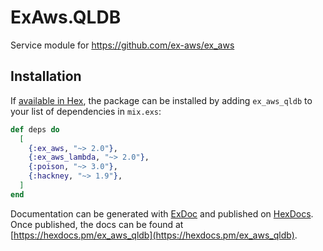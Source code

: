 # ExAws.QLDB

Service module for https://github.com/ex-aws/ex_aws

## Installation

If [available in Hex](https://hex.pm/docs/publish), the package can be installed
by adding `ex_aws_qldb` to your list of dependencies in `mix.exs`:

```elixir
def deps do
  [
    {:ex_aws, "~> 2.0"},
    {:ex_aws_lambda, "~> 2.0"},
    {:poison, "~> 3.0"},
    {:hackney, "~> 1.9"},
  ]
end
```

Documentation can be generated with [ExDoc](https://github.com/elixir-lang/ex_doc)
and published on [HexDocs](https://hexdocs.pm). Once published, the docs can
be found at [https://hexdocs.pm/ex_aws_qldb](https://hexdocs.pm/ex_aws_qldb).

